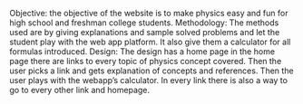 Objective: </b>
the objective of the website is to make physics easy and fun for high school and freshman college students. </b>
Methodology: </b> 
The methods used are by giving explanations and sample solved problems and let the student play with the web app platform. It also give them a calculator for all formulas introduced. </b>
Design: </b>
The design has a home page in the home page there are links to every topic of physics concept covered. Then the user picks a link and gets explanation of concepts and references. Then the user plays with the webapp’s calculator. In every link there is also a way to go to every other link and homepage.
